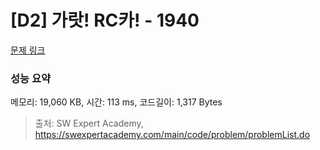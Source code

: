 # [D2] 가랏! RC카! - 1940 

[문제 링크](https://swexpertacademy.com/main/code/problem/problemDetail.do?contestProbId=AV5PjMgaALgDFAUq) 

### 성능 요약

메모리: 19,060 KB, 시간: 113 ms, 코드길이: 1,317 Bytes



> 출처: SW Expert Academy, https://swexpertacademy.com/main/code/problem/problemList.do